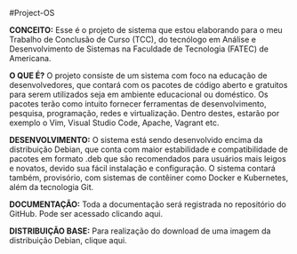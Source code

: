 #Project-OS

**CONCEITO:** Esse é o projeto de sistema que estou elaborando para o meu Trabalho de Conclusão de Curso (TCC), do tecnólogo em Análise e Desenvolvimento de Sistemas na Faculdade de Tecnologia (FATEC) de Americana.

**O QUE É?** O projeto consiste de um sistema com foco na educação de desenvolvedores, que contará com os pacotes de código aberto e gratuitos para serem utilizados seja em ambiente educacional ou doméstico.
Os pacotes terão como intuito fornecer ferramentas de desenvolvimento, pesquisa, programação, redes e virtualização. Dentro destes, estarão por exemplo o Vim, Visual Studio Code, Apache, Vagrant etc.

**DESENVOLVIMENTO:** O sistema está sendo desenvolvido encima da distribuição Debian, que conta com maior estabilidade e compatibilidade de pacotes em formato .deb que são recomendados para usuários mais leigos e novatos, devido sua fácil instalação e configuração.
O sistema contará também, provisório, com sistemas de contêiner como Docker e Kubernetes, além da tecnologia Git.

**DOCUMENTAÇÃO:** Toda a documentação será registrada no repositório do GitHub. Pode ser acessado clicando aqui.

**DISTRIBUIÇÃO BASE:** Para realização do download de uma imagem da distribuição Debian, clique aqui.
